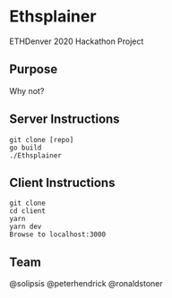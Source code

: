 # Ethsplainer
ETHDenver 2020 Hackathon Project 

## Purpose
Why not? 

## Server Instructions

    git clone [repo]
    go build
    ./Ethsplainer

## Client Instructions

    git clone
    cd client
    yarn
    yarn dev
    Browse to localhost:3000

## Team 
@solipsis
@peterhendrick
@ronaldstoner
